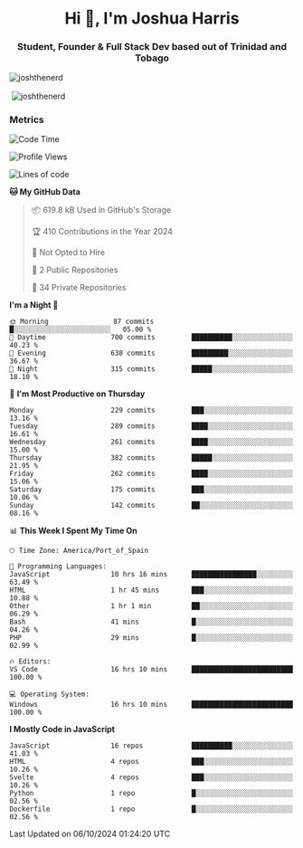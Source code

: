 <h1 align="center">Hi 👋, I'm Joshua Harris</h1>
<h3 align="center">Student, Founder & Full Stack Dev based out of Trinidad and Tobago</h3>

<p align="left"> <img src="https://komarev.com/ghpvc/?username=JoshTheDeveloperr" alt="joshthenerd" /> </p>

<p>&nbsp;<img align="center" src="https://github-readme-stats.vercel.app/api?username=JoshTheDeveloperr&show_icons=true&count_private=true" alt="joshthenerd" /></p>

### Metrics

<!--START_SECTION:waka-->
![Code Time](http://img.shields.io/badge/Code%20Time-967%20hrs%206%20mins-blue)

![Profile Views](http://img.shields.io/badge/Profile%20Views-0-blue)

![Lines of code](https://img.shields.io/badge/From%20Hello%20World%20I%27ve%20Written-3.3%20million%20lines%20of%20code-blue)

**🐱 My GitHub Data** 

> 📦 619.8 kB Used in GitHub's Storage 
 > 
> 🏆 410 Contributions in the Year 2024
 > 
> 🚫 Not Opted to Hire
 > 
> 📜 2 Public Repositories 
 > 
> 🔑 34 Private Repositories 
 > 
**I'm a Night 🦉** 

```text
🌞 Morning                87 commits          █░░░░░░░░░░░░░░░░░░░░░░░░   05.00 % 
🌆 Daytime                700 commits         ██████████░░░░░░░░░░░░░░░   40.23 % 
🌃 Evening                638 commits         █████████░░░░░░░░░░░░░░░░   36.67 % 
🌙 Night                  315 commits         █████░░░░░░░░░░░░░░░░░░░░   18.10 % 
```
📅 **I'm Most Productive on Thursday** 

```text
Monday                   229 commits         ███░░░░░░░░░░░░░░░░░░░░░░   13.16 % 
Tuesday                  289 commits         ████░░░░░░░░░░░░░░░░░░░░░   16.61 % 
Wednesday                261 commits         ████░░░░░░░░░░░░░░░░░░░░░   15.00 % 
Thursday                 382 commits         █████░░░░░░░░░░░░░░░░░░░░   21.95 % 
Friday                   262 commits         ████░░░░░░░░░░░░░░░░░░░░░   15.06 % 
Saturday                 175 commits         ███░░░░░░░░░░░░░░░░░░░░░░   10.06 % 
Sunday                   142 commits         ██░░░░░░░░░░░░░░░░░░░░░░░   08.16 % 
```


📊 **This Week I Spent My Time On** 

```text
🕑︎ Time Zone: America/Port_of_Spain

💬 Programming Languages: 
JavaScript               10 hrs 16 mins      ████████████████░░░░░░░░░   63.49 % 
HTML                     1 hr 45 mins        ███░░░░░░░░░░░░░░░░░░░░░░   10.88 % 
Other                    1 hr 1 min          ██░░░░░░░░░░░░░░░░░░░░░░░   06.29 % 
Bash                     41 mins             █░░░░░░░░░░░░░░░░░░░░░░░░   04.26 % 
PHP                      29 mins             █░░░░░░░░░░░░░░░░░░░░░░░░   02.99 % 

🔥 Editors: 
VS Code                  16 hrs 10 mins      █████████████████████████   100.00 % 

💻 Operating System: 
Windows                  16 hrs 10 mins      █████████████████████████   100.00 % 
```

**I Mostly Code in JavaScript** 

```text
JavaScript               16 repos            ██████████░░░░░░░░░░░░░░░   41.03 % 
HTML                     4 repos             ███░░░░░░░░░░░░░░░░░░░░░░   10.26 % 
Svelte                   4 repos             ███░░░░░░░░░░░░░░░░░░░░░░   10.26 % 
Python                   1 repo              █░░░░░░░░░░░░░░░░░░░░░░░░   02.56 % 
Dockerfile               1 repo              █░░░░░░░░░░░░░░░░░░░░░░░░   02.56 % 
```




 Last Updated on 06/10/2024 01:24:20 UTC
<!--END_SECTION:waka-->
